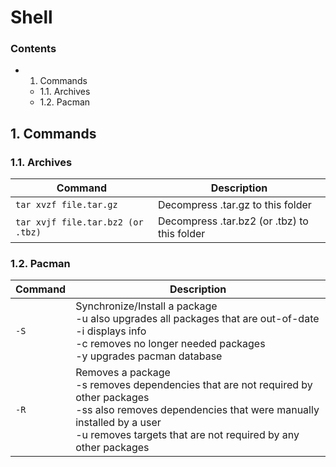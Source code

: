 # Shell
### Contents
  - 1. Commands
    - 1.1. Archives
    - 1.2. Pacman


## 1. Commands
### 1.1. Archives

| Command | Description |
|---|---|
|`tar xvzf file.tar.gz`| Decompress .tar.gz to this folder |
|`tar xvjf file.tar.bz2 (or .tbz)`| Decompress .tar.bz2 (or .tbz) to this folder |

### 1.2. Pacman
| Command | Description |
|---|---|
|`-S`| Synchronize/Install a package<br>-u also upgrades all packages that are out-of-date<br>-i displays info<br>-c removes no longer needed packages<br>-y upgrades pacman database |
|`-R`| Removes a package<br>-s removes dependencies that are not required by other packages<br>-ss also removes dependencies that were manually installed by a user<br>-u removes targets that are not required by any other packages |
